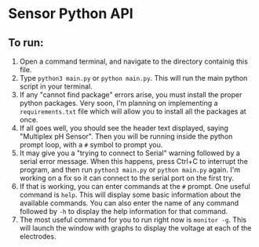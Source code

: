 # Sensor Python API

## To run:

1. Open a command terminal, and navigate to the directory containig this file.
2. Type `python3 main.py` or `python main.py`. This will run the main python
   script in your terminal.
3. If any "cannot find package" errors arise, you must install the proper python
   packages. Very soon, I'm planning on implementing a `requirements.txt` file
   which will allow you to install all the packages at once.
4. If all goes well, you should see the header text displayed, saying "Multiplex
   pH Sensor". Then you will be running inside the python prompt loop, with a
   `#` symbol to prompt you.
5. It may give you a "trying to connect to Serial" warning followed by a serial
   error message. When this happens, press Ctrl+C to interrupt the program, and
   then run `python3 main.py` or `python main.py` again. I'm working on a fix so
   it can connect to the serial port on the first try.
6. If that is working, you can enter commands at the `#` prompt. One useful
   command is `help`. This will display some basic information about the
   available commands. You can also enter the name of any command followed by
   `-h` to display the help information for that command.
7. The most useful command for you to run right now is `monitor -g`. This will
   launch the window with graphs to display the voltage at each of the
   electrodes.

